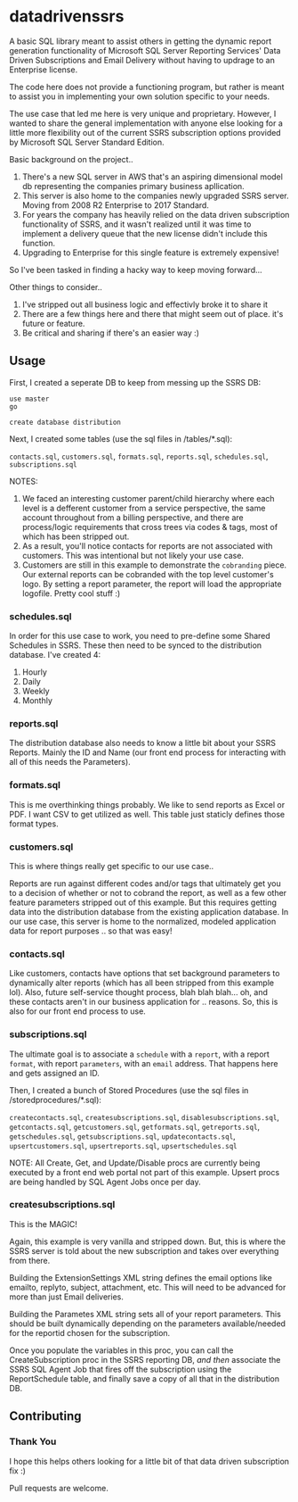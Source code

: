 # datadrivenssrs

A basic SQL library meant to assist others in getting the dynamic report generation functionality of Microsoft SQL Server Reporting Services' Data Driven Subscriptions and Email Delivery without having to updrage to an Enterprise license.

The code here does not provide a functioning program, but rather is meant to assist you in implementing your own solution specific to your needs. 

The use case that led me here is very unique and proprietary. However, I wanted to share the general implementation with anyone else looking for a little more flexibility out of the current SSRS subscription options provided by Microsoft SQL Server Standard Edition. 

Basic background on the project.. 

1. There's a new SQL server in AWS that's an aspiring dimensional model db representing the companies primary business apllication.
2. This server is also home to the companies newly upgraded SSRS server. Moving from 2008 R2 Enterprise to 2017 Standard.
3. For years the company has heavily relied on the data driven subscription functionality of SSRS, and it wasn't realized until it was time to implement a delivery queue that the new license didn't include this function. 
4. Upgrading to Enterprise for this single feature is extremely expensive!

So I've been tasked in finding a hacky way to keep moving forward...

Other things to consider..

1. I've stripped out all business logic and effectivly broke it to share it
2. There are a few things here and there that might seem out of place. it's future or feature. 
3. Be critical and sharing if there's an easier way :)


## Usage

First, I created a seperate DB to keep from messing up the SSRS DB:

```
use master
go

create database distribution
```


Next, I created some tables (use the sql files in /tables/*.sql):

`contacts.sql`, `customers.sql`, `formats.sql`, `reports.sql`, `schedules.sql`, `subscriptions.sql`

NOTES:

1. We faced an interesting customer parent/child hierarchy where each level is a defferent customer from a service perspective, the same account throughout from a billing perspective, and there are process/logic requirements that cross trees via codes & tags, most of which has been stripped out.
2. As a result, you'll notice contacts for reports are not associated with customers. This was intentional but not likely your use case.
3. Customers are still in this example to demonstrate the `cobranding` piece. Our external reports can be cobranded with the top level customer's logo. By setting a report parameter, the report will load the appropriate logofile. Pretty cool stuff :)

### schedules.sql

In order for this use case to work, you need to pre-define some Shared Schedules in SSRS. These then need to be synced to the distribution database. I've created 4:

1. Hourly
2. Daily
3. Weekly
4. Monthly

### reports.sql

The distribution database also needs to know a little bit about your SSRS Reports. Mainly the ID and Name (our front end process for interacting with all of this needs the Parameters).

### formats.sql

This is me overthinking things probably. We like to send reports as Excel or PDF. I want CSV to get utilized as well. This table just staticly defines those format types.

### customers.sql

This is where things really get specific to our use case..

Reports are run against different codes and/or tags that ultimately get you to a decision of whether or not to cobrand the report, as well as a few other feature parameters stripped out of this example. But this requires getting data into the distribution database from the existing application database. In our use case, this server is home to the normalized, modeled application data for report purposes .. so that was easy!

### contacts.sql

Like customers, contacts have options that set background parameters to dynamically alter reports (which has all been stripped from this example lol). Also, future self-service thought process, blah blah blah... oh, and these contacts aren't in our business application for .. reasons. So, this is also for our front end process to use.

### subscriptions.sql

The ultimate goal is to associate a `schedule` with a `report`, with a report `format`, with report `parameters`, with an `email` address. That happens here and gets assigned an ID.


Then, I created a bunch of Stored Procedures (use the sql files in /storedprocedures/*.sql):

`createcontacts.sql`, `createsubscriptions.sql`, `disablesubscriptions.sql`, `getcontacts.sql`, `getcustomers.sql`, `getformats.sql`, `getreports.sql`, `getschedules.sql`, `getsubscriptions.sql`, `updatecontacts.sql`, `upsertcustomers.sql`, `upsertreports.sql`, `upsertschedules.sql`

NOTE: All Create, Get, and Update/Disable procs are currently being executed by a front end web portal not part of this example. Upsert procs are being handled by SQL Agent Jobs once per day. 

### createsubscriptions.sql

This is the MAGIC!

Again, this example is very vanilla and stripped down. But, this is where the SSRS server is told about the new subscription and takes over everything from there. 

Building the ExtensionSettings XML string defines the email options like emailto, replyto, subject, attachment, etc. This will need to be advanced for more than just Email deliveries. 

Building the Parametes XML string sets all of your report parameters. This should be built dynamically depending on the parameters available/needed for the reportid chosen for the subscription.

Once you populate the variables in this proc, you can call the CreateSubscription proc in the SSRS reporting DB, _and then_ associate the SSRS SQL Agent Job that fires off the subscription using the ReportSchedule table, and finally save a copy of all that in the distribution DB. 


## Contributing

### Thank You

I hope this helps others looking for a little bit of that data driven subscription fix :)

Pull requests are welcome.